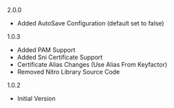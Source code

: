 2.0.0
* Added AutoSave Configuration (default set to false)

1.0.3
* Added PAM Support
* Added Sni Certificate Support
* Certificate Alias Changes (Use Alias From Keyfactor)
* Removed Nitro Library Source Code

1.0.2
* Initial Version
